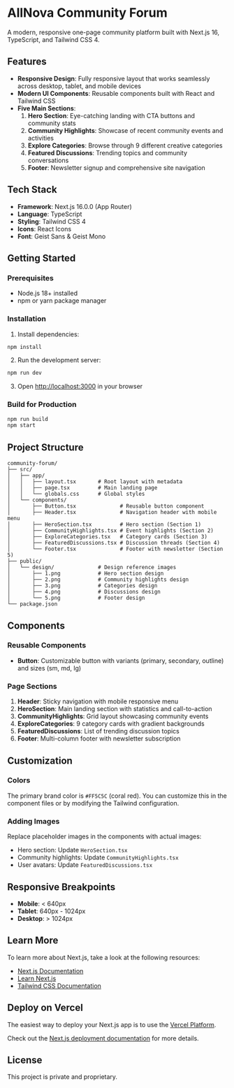 # AllNova Community Forum

A modern, responsive one-page community platform built with Next.js 16, TypeScript, and Tailwind CSS 4.

## Features

- **Responsive Design**: Fully responsive layout that works seamlessly across desktop, tablet, and mobile devices
- **Modern UI Components**: Reusable components built with React and Tailwind CSS
- **Five Main Sections**:
  1. **Hero Section**: Eye-catching landing with CTA buttons and community stats
  2. **Community Highlights**: Showcase of recent community events and activities
  3. **Explore Categories**: Browse through 9 different creative categories
  4. **Featured Discussions**: Trending topics and community conversations
  5. **Footer**: Newsletter signup and comprehensive site navigation

## Tech Stack

- **Framework**: Next.js 16.0.0 (App Router)
- **Language**: TypeScript
- **Styling**: Tailwind CSS 4
- **Icons**: React Icons
- **Font**: Geist Sans & Geist Mono

## Getting Started

### Prerequisites

- Node.js 18+ installed
- npm or yarn package manager

### Installation

1. Install dependencies:
```bash
npm install
```

2. Run the development server:
```bash
npm run dev
```

3. Open [http://localhost:3000](http://localhost:3000) in your browser

### Build for Production

```bash
npm run build
npm start
```

## Project Structure

```
community-forum/
├── src/
│   ├── app/
│   │   ├── layout.tsx       # Root layout with metadata
│   │   ├── page.tsx         # Main landing page
│   │   └── globals.css      # Global styles
│   └── components/
│       ├── Button.tsx              # Reusable button component
│       ├── Header.tsx              # Navigation header with mobile menu
│       ├── HeroSection.tsx         # Hero section (Section 1)
│       ├── CommunityHighlights.tsx # Event highlights (Section 2)
│       ├── ExploreCategories.tsx   # Category cards (Section 3)
│       ├── FeaturedDiscussions.tsx # Discussion threads (Section 4)
│       └── Footer.tsx              # Footer with newsletter (Section 5)
├── public/
│   └── design/              # Design reference images
│       ├── 1.png            # Hero section design
│       ├── 2.png            # Community highlights design
│       ├── 3.png            # Categories design
│       ├── 4.png            # Discussions design
│       └── 5.png            # Footer design
└── package.json
```

## Components

### Reusable Components

- **Button**: Customizable button with variants (primary, secondary, outline) and sizes (sm, md, lg)

### Page Sections

1. **Header**: Sticky navigation with mobile responsive menu
2. **HeroSection**: Main landing section with statistics and call-to-action
3. **CommunityHighlights**: Grid layout showcasing community events
4. **ExploreCategories**: 9 category cards with gradient backgrounds
5. **FeaturedDiscussions**: List of trending discussion topics
6. **Footer**: Multi-column footer with newsletter subscription

## Customization

### Colors

The primary brand color is `#FF5C5C` (coral red). You can customize this in the component files or by modifying the Tailwind configuration.

### Adding Images

Replace placeholder images in the components with actual images:
- Hero section: Update `HeroSection.tsx`
- Community highlights: Update `CommunityHighlights.tsx`
- User avatars: Update `FeaturedDiscussions.tsx`

## Responsive Breakpoints

- **Mobile**: < 640px
- **Tablet**: 640px - 1024px
- **Desktop**: > 1024px

## Learn More

To learn more about Next.js, take a look at the following resources:

- [Next.js Documentation](https://nextjs.org/docs)
- [Learn Next.js](https://nextjs.org/learn)
- [Tailwind CSS Documentation](https://tailwindcss.com/docs)

## Deploy on Vercel

The easiest way to deploy your Next.js app is to use the [Vercel Platform](https://vercel.com/new?utm_medium=default-template&filter=next.js&utm_source=create-next-app&utm_campaign=create-next-app-readme).

Check out the [Next.js deployment documentation](https://nextjs.org/docs/app/building-your-application/deploying) for more details.

## License

This project is private and proprietary.
